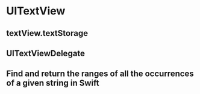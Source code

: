 # UITextView

## textView.textStorage

## UITextViewDelegate

## Find and return the ranges of all the occurrences of a given string in Swift



